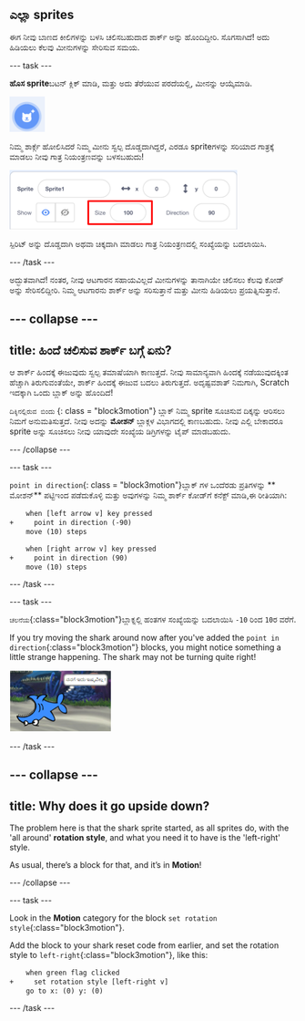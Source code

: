 ## ಎಲ್ಲಾ sprites

ಈಗ ನೀವು ಬಾಣದ ಕೀಲಿಗಳನ್ನು ಬಳಸಿ ಚಲಿಸಬಹುದಾದ ಶಾರ್ಕ್ ಅನ್ನು ಹೊಂದಿದ್ದೀರಿ. ಸೊಗಸಾಗಿದೆ! ಅದು ಹಿಡಿಯಲು ಕೆಲವು ಮೀನುಗಳನ್ನು ಸೇರಿಸುವ ಸಮಯ.

\--- task \---

**ಹೊಸ sprite**ಬಟನ್ ಕ್ಲಿಕ್ ಮಾಡಿ, ಮತ್ತು ಅದು ತೆರೆಯುವ ಪರದೆಯಲ್ಲಿ, ಮೀನನ್ನು ಆಯ್ಕೆಮಾಡಿ.

![ಹೊಸ sprite ಬಟನ್](images/spritesNewFromLibrary.png)

ನಿಮ್ಮ ಶಾರ್ಕ್ಗೆ ಹೋಲಿಸಿದರೆ ನಿಮ್ಮ ಮೀನು ಸ್ವಲ್ಪ ದೊಡ್ಡದಾಗಿದ್ದರೆ, ಎರಡೂ sprite‌ಗಳನ್ನು ಸರಿಯಾದ ಗಾತ್ರಕ್ಕೆ ಮಾಡಲು ನೀವು ಗಾತ್ರ ನಿಯಂತ್ರಣವನ್ನು ಬಳಸಬಹುದು!

![Sprite ಗಾತ್ರ ನಿಯಂತ್ರಣ](images/sprites2.png)

ಸ್ಪಿರಿಟ್ ಅನ್ನು ದೊಡ್ಡದಾಗಿ ಅಥವಾ ಚಿಕ್ಕದಾಗಿ ಮಾಡಲು ಗಾತ್ರ ನಿಯಂತ್ರಣದಲ್ಲಿ ಸಂಖ್ಯೆಯನ್ನು ಬದಲಾಯಿಸಿ.

\--- /task \---

ಅದ್ಭುತವಾಗಿದೆ! ನಂತರ, ನೀವು ಆಟಗಾರನ ಸಹಾಯವಿಲ್ಲದೆ ಮೀನುಗಳನ್ನು ತಾನಾಗಿಯೇ ಚಲಿಸಲು ಕೆಲವು ಕೋಡ್ ಅನ್ನು ಸೇರಿಸಲಿದ್ದೀರಿ. ನಿಮ್ಮ ಆಟಗಾರನು ಶಾರ್ಕ್ ಅನ್ನು ಸರಿಸುತ್ತಾನೆ ಮತ್ತು ಮೀನು ಹಿಡಿಯಲು ಪ್ರಯತ್ನಿಸುತ್ತಾನೆ.

## \--- collapse \---

## title: ಹಿಂದೆ ಚಲಿಸುವ ಶಾರ್ಕ್ ಬಗ್ಗೆ ಏನು?

ಆ ಶಾರ್ಕ್ ಹಿಂದಕ್ಕೆ ಈಜುವುದು ಸ್ವಲ್ಪ ತಮಾಷೆಯಾಗಿ ಕಾಣುತ್ತದೆ. ನೀವು ಸಾಮಾನ್ಯವಾಗಿ ಹಿಂದಕ್ಕೆ ನಡೆಯುವುದಕ್ಕಿಂತ ಹೆಚ್ಚಾಗಿ ತಿರುಗುವಂತೆಯೇ, ಶಾರ್ಕ್ ಹಿಂದಕ್ಕೆ ಈಜುವ ಬದಲು ತಿರುಗುತ್ತದೆ. ಅದೃಷ್ಟವಶಾತ್ ನಿಮಗಾಗಿ, Scratch ಇದಕ್ಕಾಗಿ ಒಂದು ಬ್ಲಾಕ್ ಅನ್ನು ಹೊಂದಿದೆ!

`ದಿಕ್ಕಿನಲ್ಲಿರುವ ಬಿಂದು` {: class = "block3motion"} ಬ್ಲಾಕ್ ನಿಮ್ಮ sprite ಸೂಚಿಸುವ ದಿಕ್ಕನ್ನು ಆರಿಸಲು ನಿಮಗೆ ಅನುಮತಿಸುತ್ತದೆ. ನೀವು ಅದನ್ನು **ಮೋಶನ್** ಬ್ಲಾಕ್ಗಳ ವಿಭಾಗದಲ್ಲಿ ಕಾಣಬಹುದು. ನೀವು ಎಲ್ಲಿ ಬೇಕಾದರೂ sprite ಅನ್ನು ಸೂಚಿಸಲು ನೀವು ಯಾವುದೇ ಸಂಖ್ಯೆಯ ಡಿಗ್ರಿಗಳನ್ನು ಟೈಪ್ ಮಾಡಬಹುದು.

\--- /collapse \---

\--- task \---

`point in direction`{: class = "block3motion"}ಬ್ಲಾಕ್ ಗಳ ಒಂದೆರಡು ಪ್ರತಿಗಳನ್ನು ** ಮೋಶನ್** ಪಟ್ಟಿಇಂದ ಪಡೆದುಕೊಳ್ಳಿ ಮತ್ತು ಅವುಗಳನ್ನು ನಿಮ್ಮ ಶಾರ್ಕ್ ಕೋಡ್‌ಗೆ ಕನೆಕ್ಟ್ ಮಾಡಿ,ಈ ರೀತಿಯಾಗಿ:

```blocks3
    when [left arrow v] key pressed
+     point in direction (-90)
    move (10) steps
```

```blocks3
    when [right arrow v] key pressed
+     point in direction (90)
    move (10) steps
```

\--- /task \---

\--- task \---

`ಚಲನೆಯ`{:class="block3motion"}ಬ್ಲಾಕ್ನಲ್ಲಿ ಹಂತಗಳ ಸಂಖ್ಯೆಯನ್ನು ಬದಲಾಯಿಸಿ `-10` ರಿಂದ `10`ರ ವರೆಗೆ.

If you try moving the shark around now after you've added the `point in direction`{:class="block3motion"} blocks, you might notice something a little strange happening. The shark may not be turning quite right!

![ತಲೆಕೆಳಗಾಗಿ ಶಾರ್ಕ್](images/spritesUpsideDown.png)

\--- /task \---

## \--- collapse \---

## title: Why does it go upside down?

The problem here is that the shark sprite started, as all sprites do, with the 'all around' **rotation style**, and what you need it to have is the 'left-right' style.

As usual, there’s a block for that, and it’s in **Motion**!

\--- /collapse \---

\--- task \---

Look in the **Motion** category for the block `set rotation style`{:class="block3motion"}.

Add the block to your shark reset code from earlier, and set the rotation style to `left-right`{:class="block3motion"}, like this:

```blocks3
    when green flag clicked
+     set rotation style [left-right v]
    go to x: (0) y: (0)
```

\--- /task \---